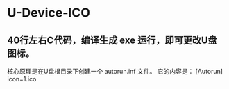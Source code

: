 # U-Device-ICO
## 40行左右C代码，编译生成 exe 运行，即可更改U盘图标。
核心原理是在U盘根目录下创建一个 autorun.inf 文件。
它的内容是：
[Autorun]
icon=1.ico
